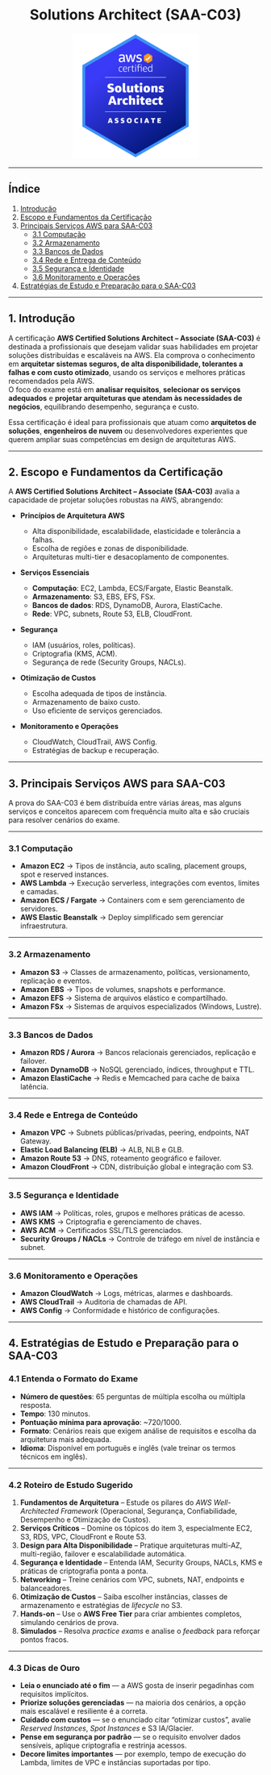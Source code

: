 <h1 align=center> Solutions Architect (SAA-C03) </h1>

<div align=center>
    <img width=250px src="./../../assets/aws-exam/saa.png">
</div>

---

## Índice
1. [Introdução](#1-introdução)  
2. [Escopo e Fundamentos da Certificação](#2-escopo-e-fundamentos-da-certificação)  
3. [Principais Serviços AWS para SAA-C03](#3-principais-serviços-aws-para-saa-c03)  
   - [3.1 Computação](#31-computação)  
   - [3.2 Armazenamento](#32-armazenamento)  
   - [3.3 Bancos de Dados](#33-bancos-de-dados)  
   - [3.4 Rede e Entrega de Conteúdo](#34-rede-e-entrega-de-conteúdo)  
   - [3.5 Segurança e Identidade](#35-segurança-e-identidade)  
   - [3.6 Monitoramento e Operações](#36-monitoramento-e-operações)  
4. [Estratégias de Estudo e Preparação para o SAA-C03](#4-estratégias-de-estudo-e-preparação-para-o-saa-c03)  

---

## 1. Introdução

A certificação **AWS Certified Solutions Architect – Associate (SAA-C03)** é destinada a profissionais que desejam validar suas habilidades em projetar soluções distribuídas e escaláveis na AWS. Ela comprova o conhecimento em **arquitetar sistemas seguros, de alta disponibilidade, tolerantes a falhas e com custo otimizado**, usando os serviços e melhores práticas recomendados pela AWS.  
O foco do exame está em **analisar requisitos**, **selecionar os serviços adequados** e **projetar arquiteturas que atendam às necessidades de negócios**, equilibrando desempenho, segurança e custo.

Essa certificação é ideal para profissionais que atuam como **arquitetos de soluções**, **engenheiros de nuvem** ou desenvolvedores experientes que querem ampliar suas competências em design de arquiteturas AWS.

---

## 2. Escopo e Fundamentos da Certificação

A **AWS Certified Solutions Architect – Associate (SAA-C03)** avalia a capacidade de projetar soluções robustas na AWS, abrangendo:

* **Princípios de Arquitetura AWS**
  - Alta disponibilidade, escalabilidade, elasticidade e tolerância a falhas.
  - Escolha de regiões e zonas de disponibilidade.
  - Arquiteturas multi-tier e desacoplamento de componentes.

* **Serviços Essenciais**
  - **Computação**: EC2, Lambda, ECS/Fargate, Elastic Beanstalk.
  - **Armazenamento**: S3, EBS, EFS, FSx.
  - **Bancos de dados**: RDS, DynamoDB, Aurora, ElastiCache.
  - **Rede**: VPC, subnets, Route 53, ELB, CloudFront.

* **Segurança**
  - IAM (usuários, roles, políticas).
  - Criptografia (KMS, ACM).
  - Segurança de rede (Security Groups, NACLs).

* **Otimização de Custos**
  - Escolha adequada de tipos de instância.
  - Armazenamento de baixo custo.
  - Uso eficiente de serviços gerenciados.

* **Monitoramento e Operações**
  - CloudWatch, CloudTrail, AWS Config.
  - Estratégias de backup e recuperação.

---

## 3. Principais Serviços AWS para SAA-C03

A prova do SAA-C03 é bem distribuída entre várias áreas, mas alguns serviços e conceitos aparecem com frequência muito alta e são cruciais para resolver cenários do exame.

---

### 3.1 Computação
- **Amazon EC2** → Tipos de instância, auto scaling, placement groups, spot e reserved instances.  
- **AWS Lambda** → Execução serverless, integrações com eventos, limites e camadas.  
- **Amazon ECS / Fargate** → Containers com e sem gerenciamento de servidores.  
- **AWS Elastic Beanstalk** → Deploy simplificado sem gerenciar infraestrutura.

---

### 3.2 Armazenamento
- **Amazon S3** → Classes de armazenamento, políticas, versionamento, replicação e eventos.  
- **Amazon EBS** → Tipos de volumes, snapshots e performance.  
- **Amazon EFS** → Sistema de arquivos elástico e compartilhado.  
- **Amazon FSx** → Sistemas de arquivos especializados (Windows, Lustre).

---

### 3.3 Bancos de Dados
- **Amazon RDS / Aurora** → Bancos relacionais gerenciados, replicação e failover.  
- **Amazon DynamoDB** → NoSQL gerenciado, índices, throughput e TTL.  
- **Amazon ElastiCache** → Redis e Memcached para cache de baixa latência.

---

### 3.4 Rede e Entrega de Conteúdo
- **Amazon VPC** → Subnets públicas/privadas, peering, endpoints, NAT Gateway.  
- **Elastic Load Balancing (ELB)** → ALB, NLB e GLB.  
- **Amazon Route 53** → DNS, roteamento geográfico e failover.  
- **Amazon CloudFront** → CDN, distribuição global e integração com S3.

---

### 3.5 Segurança e Identidade
- **AWS IAM** → Políticas, roles, grupos e melhores práticas de acesso.  
- **AWS KMS** → Criptografia e gerenciamento de chaves.  
- **AWS ACM** → Certificados SSL/TLS gerenciados.  
- **Security Groups / NACLs** → Controle de tráfego em nível de instância e subnet.

---

### 3.6 Monitoramento e Operações
- **Amazon CloudWatch** → Logs, métricas, alarmes e dashboards.  
- **AWS CloudTrail** → Auditoria de chamadas de API.  
- **AWS Config** → Conformidade e histórico de configurações.  

---

## 4. Estratégias de Estudo e Preparação para o SAA-C03

### 4.1 Entenda o Formato do Exame
- **Número de questões**: 65 perguntas de múltipla escolha ou múltipla resposta.  
- **Tempo**: 130 minutos.  
- **Pontuação mínima para aprovação**: ~720/1000.  
- **Formato**: Cenários reais que exigem análise de requisitos e escolha da arquitetura mais adequada.  
- **Idioma**: Disponível em português e inglês (vale treinar os termos técnicos em inglês).

---

### 4.2 Roteiro de Estudo Sugerido
1. **Fundamentos de Arquitetura** – Estude os pilares do *AWS Well-Architected Framework* (Operacional, Segurança, Confiabilidade, Desempenho e Otimização de Custos).  
2. **Serviços Críticos** – Domine os tópicos do item 3, especialmente EC2, S3, RDS, VPC, CloudFront e Route 53.  
3. **Design para Alta Disponibilidade** – Pratique arquiteturas multi-AZ, multi-região, failover e escalabilidade automática.  
4. **Segurança e Identidade** – Entenda IAM, Security Groups, NACLs, KMS e práticas de criptografia ponta a ponta.  
5. **Networking** – Treine cenários com VPC, subnets, NAT, endpoints e balanceadores.  
6. **Otimização de Custos** – Saiba escolher instâncias, classes de armazenamento e estratégias de *lifecycle* no S3.  
7. **Hands-on** – Use o **AWS Free Tier** para criar ambientes completos, simulando cenários de prova.  
8. **Simulados** – Resolva *practice exams* e analise o *feedback* para reforçar pontos fracos.

---

### 4.3 Dicas de Ouro
- **Leia o enunciado até o fim** — a AWS gosta de inserir pegadinhas com requisitos implícitos.  
- **Priorize soluções gerenciadas** — na maioria dos cenários, a opção mais escalável e resiliente é a correta.  
- **Cuidado com custos** — se o enunciado citar “otimizar custos”, avalie *Reserved Instances*, *Spot Instances* e S3 IA/Glacier.  
- **Pense em segurança por padrão** — se o requisito envolver dados sensíveis, aplique criptografia e restrinja acessos.  
- **Decore limites importantes** — por exemplo, tempo de execução do Lambda, limites de VPC e instâncias suportadas por tipo.  
